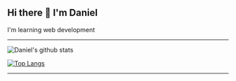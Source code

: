 ## Hi there 👋 I'm Daniel

I'm learning web development

***
![Daniel's github stats](https://github-readme-stats.vercel.app/api?username=luis-dt&hide=contribs,prs&theme=buefy&show_icons=true)

[![Top Langs](https://github-readme-stats.vercel.app/api/top-langs/?username=luis-dt&layout=compact&theme=buefy)](https://github.com/luis-dt/github-readme-stats)
***
<!--
**luis-dt/luis-dt** is a ✨ _special_ ✨ repository because its `README.md` (this file) appears on your GitHub profile.

Here are some ideas to get you started:

- 🔭 I’m currently working on ...
- 🌱 I’m currently learning ...
- 👯 I’m looking to collaborate on ...
- 🤔 I’m looking for help with ...
- 💬 Ask me about ...
- 📫 How to reach me: ...
- 😄 Pronouns: ...
- ⚡ Fun fact: ...
-->
